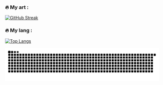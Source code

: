 
### :fire: My art :
[![GitHub Streak](https://streak-stats.demolab.com/?user=cuong02n)](https://git.io/streak-stats)


### :fire: My lang :
[![Top Langs](https://github-readme-stats.vercel.app/api/top-langs/?username=cuong02n&hide=html,dart&langs_count=6)](https://github.com/anuraghazra/github-readme-stats)


<img alt="github-snake" src="https://raw.githubusercontent.com/cuong02n/cuong02n/output/github-contribution-grid-snake.svg" />
